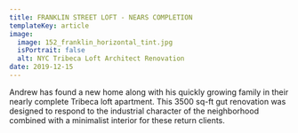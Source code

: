 ```yaml
---
title: FRANKLIN STREET LOFT - NEARS COMPLETION
templateKey: article
image:
  image: 152_franklin_horizontal_tint.jpg
  isPortrait: false
  alt: NYC Tribeca Loft Architect Renovation
date: 2019-12-15
---
```

Andrew has found a new home along with his quickly growing family in their nearly complete Tribeca loft apartment. This 3500 sq-ft gut renovation was designed to respond to the industrial character of the neighborhood combined with a minimalist interior for these return clients.
